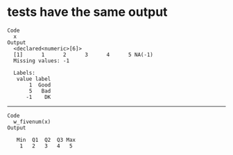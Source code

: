 # tests have the same output

    Code
      x
    Output
      <declared<numeric>[6]>
      [1]      1      2      3      4      5 NA(-1)
      Missing values: -1
      
      Labels:
       value label
           1  Good
           5   Bad
          -1    DK

---

    Code
      w_fivenum(x)
    Output
      
       Min  Q1  Q2  Q3 Max
        1   2   3   4   5 
      

